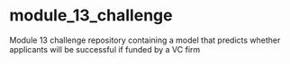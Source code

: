 # module_13_challenge
Module 13 challenge repository containing a model that predicts whether applicants will be successful if funded by a VC firm
